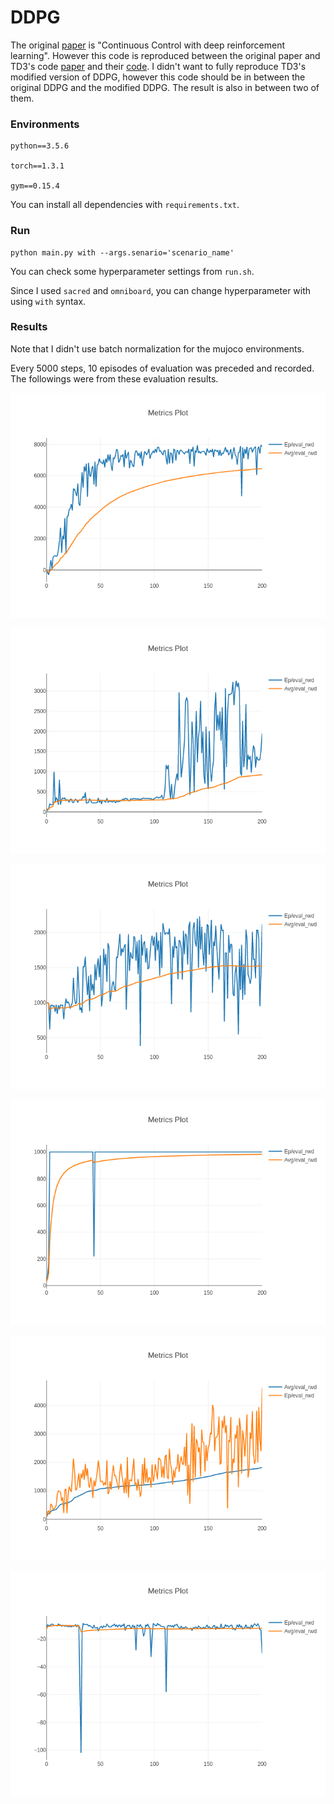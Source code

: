 # DDPG
The original [paper](https://arxiv.org/abs/1509.02971) is "Continuous Control with deep reinforcement learning". However this code is reproduced between the original paper and TD3's code [paper](https://arxiv.org/pdf/1802.09477.pdf) and their [code](https://github.com/sfujim/TD3). I didn't want to fully reproduce TD3's modified version of DDPG, however this code should be in between the original DDPG and the modified DDPG. The result is also in between two of them. 



### Environments

```
python==3.5.6

torch==1.3.1

gym==0.15.4
```

You can install all dependencies with ```requirements.txt```.



### Run

```
python main.py with --args.senario='scenario_name'
```

You can check some hyperparameter settings from ```run.sh```.

Since I used ```sacred``` and ```omniboard```, you can change hyperparameter with using ``with`` syntax.



### Results

Note that I didn't use batch normalization for the mujoco environments.

Every 5000 steps, 10 episodes of evaluation was preceded and recorded. The followings were from these evaluation results.



![Halfcheetah-v2](https://github.com/yongjin-shin/rl_torch/blob/master/DDPG/assets/half.png)

![Hopper-v2](https://github.com/yongjin-shin/rl_torch/blob/master/DDPG/assets/hopper.png)

![Ant-v2](https://github.com/yongjin-shin/rl_torch/blob/master/DDPG/assets/ant.png)

![Invertedpendulum-v2](https://github.com/yongjin-shin/rl_torch/blob/master/DDPG/assets/invertedpen.png)

![Walker-v2](https://github.com/yongjin-shin/rl_torch/blob/master/DDPG/assets/walker.png)

![Reacher-v2](https://github.com/yongjin-shin/rl_torch/blob/master/DDPG/assets/reacher.png)





